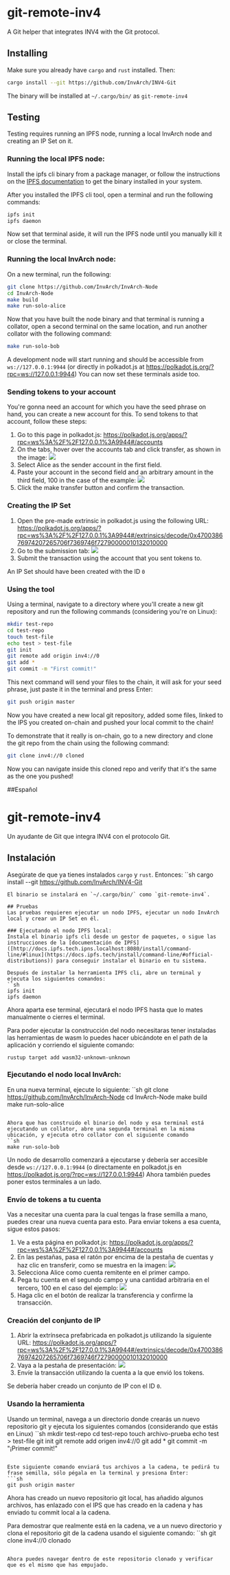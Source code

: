 # git-remote-inv4
A Git helper that integrates INV4 with the Git protocol.

## Installing
Make sure you already have `cargo` and `rust` installed. Then:
```sh
cargo install --git https://github.com/InvArch/INV4-Git
```
The binary will be installed at `~/.cargo/bin/` as `git-remote-inv4`

## Testing
Testing requires running an IPFS node, running a local InvArch node and creating an IP Set on it.

### Running the local IPFS node:
Install the ipfs cli binary from a package manager, or follow the instructions on the [IPFS documentation](http://docs.ipfs.tech.ipns.localhost:8080/install/command-line/#linux) to get the binary installed in your system.

After you installed the IPFS cli tool, open a terminal and run the following commands:
```sh
ipfs init
ipfs daemon
```
Now set that terminal aside, it will run the IPFS node until you manually kill it or close the terminal.


### Running the local InvArch node:
On a new terminal, run the following:
```sh
git clone https://github.com/InvArch/InvArch-Node
cd InvArch-Node
make build
make run-solo-alice
```

Now that you have built the node binary and that terminal is running a collator, open a second terminal on the same location, and run another collator with the following command:
```sh
make run-solo-bob
```

A development node will start running and should be accessible from `ws://127.0.0.1:9944` (or directly in polkadot.js at https://polkadot.js.org/?rpc=ws://127.0.0.1:9944)
You can now set these terminals aside too.

### Sending tokens to your account
You're gonna need an account for which you have the seed phrase on hand, you can create a new account for this.
To send tokens to that account, follow these steps:
1. Go to this page in polkadot.js: https://polkadot.js.org/apps/?rpc=ws%3A%2F%2F127.0.0.1%3A9944#/accounts
2. On the tabs, hover over the accounts tab and click transfer, as shown in the image: ![](images/tabs.png)
3. Select Alice as the sender account in the first field.
4. Paste your account in the second field and an arbitrary amount in the third field, 100 in the case of the example: ![](images/transfer.png)
5. Click the make transfer button and confirm the transaction.

### Creating the IP Set
1. Open the pre-made extrinsic in polkadot.js using the following URL: https://polkadot.js.org/apps/?rpc=ws%3A%2F%2F127.0.0.1%3A9944#/extrinsics/decode/0x470038676974207265706f7369746f72790000010132010000
2. Go to the submission tab: ![](images/submission_tab.png)
3. Submit the transaction using the account that you sent tokens to.

An IP Set should have been created with the ID `0`

### Using the tool
Using a terminal, navigate to a directory where you'll create a new git repository and run the following commands (considering you're on Linux):
 ```sh
mkdir test-repo
cd test-repo
touch test-file
echo test > test-file
git init
git remote add origin inv4://0
git add *
git commit -m "First commit!"
```

This next command will send your files to the chain, it will ask for your seed phrase, just paste it in the terminal and press Enter:
```sh
git push origin master
```

Now you have created a new local git repository, added some files, linked to the IPS you created on-chain and pushed your local commit to the chain!

To demonstrate that it really is on-chain, go to a new directory and clone the git repo from the chain using the following command:
```sh
git clone inv4://0 cloned
```

Now you can navigate inside this cloned repo and verify that it's the same as the one you pushed!

##Español
# git-remote-inv4
Un ayudante de Git que integra INV4 con el protocolo Git.

## Instalación
Asegúrate de que ya tienes instalados `cargo` y `rust`. Entonces:
``sh
cargo install --git https://github.com/InvArch/INV4-Git
```
El binario se instalará en `~/.cargo/bin/` como `git-remote-inv4`.

## Pruebas
Las pruebas requieren ejecutar un nodo IPFS, ejecutar un nodo InvArch local y crear un IP Set en él.

### Ejecutando el nodo IPFS local:
Instala el binario ipfs cli desde un gestor de paquetes, o sigue las instrucciones de la [documentación de IPFS]([http://docs.ipfs.tech.ipns.localhost:8080/install/command-line/#linux](https://docs.ipfs.tech/install/command-line/#official-distributions)) para conseguir instalar el binario en tu sistema.

Después de instalar la herramienta IPFS cli, abre un terminal y ejecuta los siguientes comandos:
``sh
ipfs init
ipfs daemon
```
Ahora aparta ese terminal, ejecutará el nodo IPFS hasta que lo mates manualmente o cierres el terminal.

Para poder ejecutar la construcción del nodo necesitaras tener instaladas las herramientas de wasm lo puedes hacer ubicándote en el path de la aplicación y corriendo el siguiente comando:
```
rustup target add wasm32-unknown-unknown
```

### Ejecutando el nodo local InvArch:
En una nueva terminal, ejecute lo siguiente:
``sh
git clone https://github.com/InvArch/InvArch-Node
cd InvArch-Node
make build
make run-solo-alice
```

Ahora que has construido el binario del nodo y esa terminal está ejecutando un collator, abre una segunda terminal en la misma ubicación, y ejecuta otro collator con el siguiente comando
``sh
make run-solo-bob
```

Un nodo de desarrollo comenzará a ejecutarse y debería ser accesible desde `ws://127.0.0.1:9944` (o directamente en polkadot.js en https://polkadot.js.org/?rpc=ws://127.0.0.1:9944)
Ahora también puedes poner estos terminales a un lado.

### Envío de tokens a tu cuenta
Vas a necesitar una cuenta para la cual tengas la frase semilla a mano, puedes crear una nueva cuenta para esto.
Para enviar tokens a esa cuenta, sigue estos pasos:
1. Ve a esta página en polkadot.js: https://polkadot.js.org/apps/?rpc=ws%3A%2F%2F127.0.0.1%3A9944#/accounts
2. En las pestañas, pasa el ratón por encima de la pestaña de cuentas y haz clic en transferir, como se muestra en la imagen: ![](images/tabs.png)
3. Selecciona Alice como cuenta remitente en el primer campo.
4. Pega tu cuenta en el segundo campo y una cantidad arbitraria en el tercero, 100 en el caso del ejemplo: ![](images/transfer.png)
5. Haga clic en el botón de realizar la transferencia y confirme la transacción.

### Creación del conjunto de IP
1. Abrir la extrínseca prefabricada en polkadot.js utilizando la siguiente URL: https://polkadot.js.org/apps/?rpc=ws%3A%2F%2F127.0.0.1%3A9944#/extrinsics/decode/0x470038676974207265706f7369746f72790000010132010000
2. Vaya a la pestaña de presentación: ![](images/submission_tab.png)
3. Envíe la transacción utilizando la cuenta a la que envió los tokens.

Se debería haber creado un conjunto de IP con el ID `0`.

### Usando la herramienta
Usando un terminal, navega a un directorio donde crearás un nuevo repositorio git y ejecuta los siguientes comandos (considerando que estás en Linux)
 ``sh
mkdir test-repo
cd test-repo
touch archivo-prueba
echo test > test-file
git init
git remote add origen inv4://0
git add *
git commit -m "¡Primer commit!"
```

Este siguiente comando enviará tus archivos a la cadena, te pedirá tu frase semilla, sólo pégala en la terminal y presiona Enter:
```sh
git push origin master
```

Ahora has creado un nuevo repositorio git local, has añadido algunos archivos, has enlazado con el IPS que has creado en la cadena y has enviado tu commit local a la cadena.

Para demostrar que realmente está en la cadena, ve a un nuevo directorio y clona el repositorio git de la cadena usando el siguiente comando:
``sh
git clone inv4://0 clonado
```

Ahora puedes navegar dentro de este repositorio clonado y verificar que es el mismo que has empujado.

